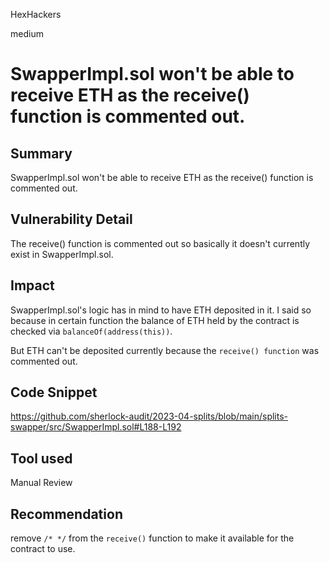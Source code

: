 HexHackers

medium

# SwapperImpl.sol won't be able to receive ETH as the receive() function is commented out.

## Summary
SwapperImpl.sol won't be able to receive ETH as the receive() function is commented out.

## Vulnerability Detail
The receive() function is commented out so basically it doesn't currently exist in SwapperImpl.sol.

## Impact
SwapperImpl.sol's logic has in mind to have ETH deposited in it. I said so because in certain function the balance of ETH held by the contract is checked via `balanceOf(address(this))`.

But ETH can't be deposited currently because the `receive() function` was commented out.
## Code Snippet
https://github.com/sherlock-audit/2023-04-splits/blob/main/splits-swapper/src/SwapperImpl.sol#L188-L192
## Tool used

Manual Review

## Recommendation
remove `/* */` from the `receive()` function to make it available for the contract to use.